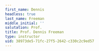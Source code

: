 ```yaml
---
first_name: Dennis
headless: true
last_name: Freeman
middle_initial: ''
salutation: Prof.
title: Prof. Dennis Freeman
type: instructor
uid: 38973de5-71fc-27f5-2642-c330c2c9ed57
---
```

